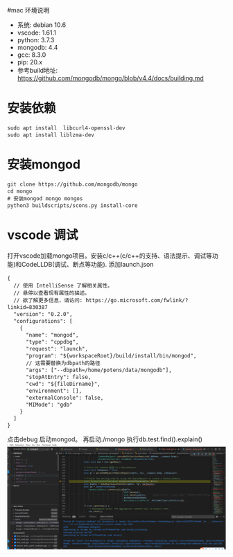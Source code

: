 #mac 环境说明
- 系统: debian 10.6
- vscode: 1.61.1
- python: 3.7.3
- mongodb: 4.4
- gcc: 8.3.0
- pip: 20.x
- 参考build地址: https://github.com/mongodb/mongo/blob/v4.4/docs/building.md
# 安装依赖
```shell
sudo apt install  libcurl4-openssl-dev
sudo apt install liblzma-dev
```

# 安装mongod
```shell
git clone https://github.com/mongodb/mongo 
cd mongo
# 安装mongod mongo mongos
python3 buildscripts/scons.py install-core  
```

# vscode 调试
打开vscode加载mongo项目。安装c/c++(c/c++的支持、语法提示、调试等功能)和CodeLLDB(调试、断点等功能).
添加launch.json
```json5
{
  // 使用 IntelliSense 了解相关属性。 
  // 悬停以查看现有属性的描述。
  // 欲了解更多信息，请访问: https://go.microsoft.com/fwlink/?linkid=830387
  "version": "0.2.0",
  "configurations": [
    {
      "name": "mongod",
      "type": "cppdbg",
      "request": "launch",
      "program": "${workspaceRoot}/build/install/bin/mongod",
      // 这需要替换为dbpath的路径
      "args": ["--dbpath=/home/potens/data/mongodb"],
      "stopAtEntry": false,
      "cwd": "${fileDirname}",
      "environment": [],
      "externalConsole": false,
      "MIMode": "gdb"
    }
  ]
}
```
点击debug 启动mongod。 再启动./mongo 执行db.test.find().explain() 
![bebug](./bebug.png)
